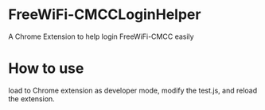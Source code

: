 FreeWiFi-CMCCLoginHelper
========================

A Chrome Extension to help login FreeWiFi-CMCC easily



How to use
========================
load to Chrome extension as developer mode,
modify the test.js, and reload the extension.